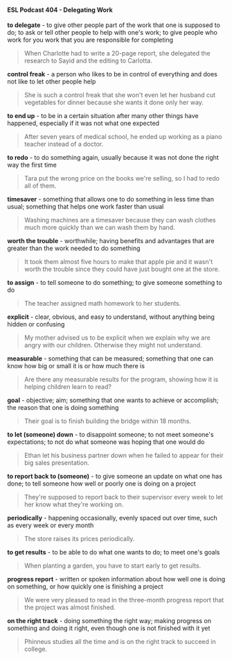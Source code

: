 #### ESL Podcast 404 - Delegating Work

**to delegate** - to give other people part of the work that one is supposed to do; to
ask or tell other people to help with one's work; to give people who work for you
work that you are responsible for completing

> When Charlotte had to write a 20-page report, she delegated the research to
Sayid and the editing to Carlotta.

**control freak** - a person who likes to be in control of everything and does not
like to let other people help

> She is such a control freak that she won't even let her husband cut vegetables
for dinner because she wants it done only her way.

**to end up** - to be in a certain situation after many other things have happened,
especially if it was not what one expected

> After seven years of medical school, he ended up working as a piano teacher
instead of a doctor.

**to redo** - to do something again, usually because it was not done the right way
the first time

> Tara put the wrong price on the books we're selling, so I had to redo all of them.

**timesaver** - something that allows one to do something in less time than usual;
something that helps one work faster than usual

> Washing machines are a timesaver because they can wash clothes much more
quickly than we can wash them by hand.

**worth the trouble** - worthwhile; having benefits and advantages that are greater
than the work needed to do something

> It took them almost five hours to make that apple pie and it wasn't worth the
trouble since they could have just bought one at the store.

**to assign** - to tell someone to do something; to give someone something to do

> The teacher assigned math homework to her students.

**explicit** - clear, obvious, and easy to understand, without anything being hidden
or confusing

> My mother advised us to be explicit when we explain why we are angry with our
children. Otherwise they might not understand.

**measurable** - something that can be measured; something that one can know
how big or small it is or how much there is

> Are there any measurable results for the program, showing how it is helping
children learn to read?

**goal** - objective; aim; something that one wants to achieve or accomplish; the
reason that one is doing something

> Their goal is to finish building the bridge within 18 months.

**to let (someone) down** - to disappoint someone; to not meet someone's
expectations; to not do what someone was hoping that one would do

> Ethan let his business partner down when he failed to appear for their big sales
presentation.

**to report back to (someone)** - to give someone an update on what one has
done; to tell someone how well or poorly one is doing on a project

> They're supposed to report back to their supervisor every week to let her know
what they're working on.

**periodically** - happening occasionally, evenly spaced out over time, such as
every week or every month

> The store raises its prices periodically.

**to get results** - to be able to do what one wants to do; to meet one's goals

> When planting a garden, you have to start early to get results.

**progress report** - written or spoken information about how well one is doing on
something, or how quickly one is finishing a project

> We were very pleased to read in the three-month progress report that the
project was almost finished.

**on the right track** - doing something the right way; making progress on
something and doing it right, even though one is not finished with it yet

> Phinneus studies all the time and is on the right track to succeed in college.

